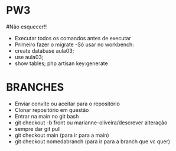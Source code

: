 # PW3
#Não esquecer!!
- Executar todos os comandos antes de executar
- Primeiro fazer o migrate
-Só usar no workbench:
- create database aula03;
- use aula03;
- show tables;
   php artisan key:generate
  
# BRANCHES
- Enviar convite ou aceitar para o repositório 
- Clonar repositório em questão
- Entrar na main no git bash
- git checkout -b front ou marianne-oliveira/descrever alteração
- sempre dar git pull
- git checkout main (para ir para a main)
- git checkout nomedabranch (para ir para a branch que vc quer) 

